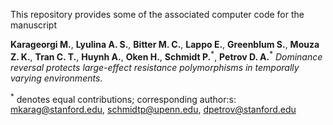 This repository provides some of the associated computer code for the manuscript  

**Karageorgi M.**, **Lyulina A. S.**, **Bitter M. C.**, **Lappo E.**, **Greenblum S.**, **Mouza Z. K.**, **Tran C. T.**, **Huynh A.**, **Oken H.**, **Schmidt P.**<sup>&ast;</sup>, **Petrov D. A.**<sup>&ast;</sup> _Dominance reversal protects large-effect resistance polymorphisms in temporally varying environments_.  
  
<sup>&ast;</sup> denotes equal contributions; corresponding author:s: mkarag@stanford.edu, schmidtp@upenn.edu, dpetrov@stanford.edu

